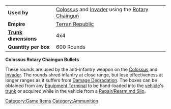 |                                             |                                                                                                                                    |
| ------------------------------------------- | ---------------------------------------------------------------------------------------------------------------------------------- |
| **Used by**                                 | [Colossus](Colossus.md) and [Invader](Invader.md) using the [Rotary Chaingun](Rotary_Chaingun.md) |
| **Empire**                                  | [Terran Republic](Terran_Republic.md)                                                                                   |
| **[Trunk](Trunk.md) dimensions** | 4x4                                                                                                                                |
| **Quantity per box**                        | 600 Rounds                                                                                                                         |

**Colossus Rotary Chaingun Bullets**

These rounds are used by the anti-infantry weapon on the
[Colossus](Colossus.md) and [Invader](Invader.md). The
rounds shred infantry at close range, but lose effectiveness at longer
ranges as it suffers from [Damage
Degradation](Damage_Degradation.md). The boxes can be obtained
from any [Equipment Terminal](Equipment_Terminal.md) to be
hand-loaded into the [vehicle](vehicle.md)'s
[trunk](trunk.md) or acquired while in the vehicle from a
[Repair/Rearm.md Silo](Repair/Rearm_Silo.md).

[Category:Game Items](Category:Game_Items.md)
[Category:Ammunition](Category:Ammunition.md)
